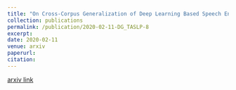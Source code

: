 ```yaml
---
title: "On Cross-Corpus Generalization of Deep Learning Based Speech Enhancement"
collection: publications
permalink: /publication/2020-02-11-DG_TASLP-8
excerpt: 
date: 2020-02-11
venue: arxiv
paperurl:
citation:
---
```

[arxiv link](https://arxiv.org/abs/2002.04027)




